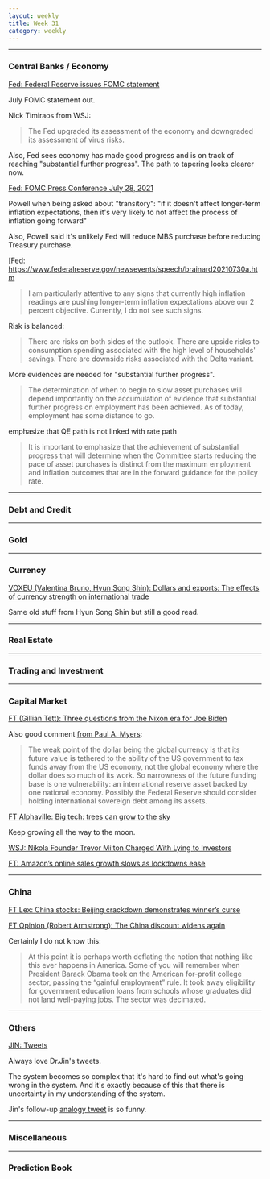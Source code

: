 ```yaml
---
layout: weekly
title: Week 31
category: weekly
---
```


---
### Central Banks / Economy

[Fed: Federal Reserve issues FOMC statement](
https://www.federalreserve.gov/newsevents/pressreleases/monetary20210728a.htm)

July FOMC statement out.

Nick Timiraos from WSJ:

> The Fed upgraded its assessment of the economy and downgraded its assessment of virus risks.

 Also, Fed sees economy has made good progress and is on track of reaching "substantial further progress". The path to tapering looks clearer now.

[Fed: FOMC Press Conference July 28, 2021](
https://www.youtube.com/watch?v=ipRReN74LXE)

Powell when being asked about "transitory": "if it doesn't affect longer-term
inflation expectations, then it's very likely to not affect the process of inflation going forward"

Also, Powell said it's unlikely Fed will reduce MBS purchase before reducing Treasury purchase.

[Fed:
https://www.federalreserve.gov/newsevents/speech/brainard20210730a.htm

>  I am particularly attentive to any signs that currently high inflation readings are
pushing longer-term inflation expectations above our 2 percent objective. Currently, I do not see such signs.

Risk is balanced:

> There are risks on both sides of the outlook. There are upside risks to
consumption spending associated with the high level of households' savings. There are downside risks associated with the Delta variant. 

More evidences are needed for "substantial further progress".

> The determination of when to begin to slow asset purchases will depend importantly on the accumulation
of evidence that substantial further progress on employment has been achieved. As of today, employment has some distance to go.

emphasize that QE path is not linked with rate path

> It is important to emphasize that the achievement of substantial progress that will determine
when the Committee starts reducing the pace of asset purchases is distinct from the maximum
employment and inflation outcomes that are in the forward guidance for the policy rate. 

---
### Debt and Credit

---
### Gold

---
### Currency

[VOXEU (Valentina Bruno, Hyun Song Shin): Dollars and exports: The effects of currency strength on international trade](
https://voxeu.org/article/effects-currency-strength-international-trade)

Same old stuff from Hyun Song Shin but still a good read.

---
### Real Estate

---
### Trading and Investment

---
### Capital Market

[FT (Gillian Tett): Three questions from the Nixon era for Joe Biden](
https://www.ft.com/content/bb2bd452-727f-4fe4-877c-4d0875c187d3)

Also good comment [from Paul A. Myers](https://www.ft.com/content/bb2bd452-727f-4fe4-877c-4d0875c187d3?commentID=adbcc496-8e88-4a00-ac4f-9fde1ec07869):

> The weak point of the dollar being the global currency is that its future
value is tethered to the ability of the US government to tax funds away from
the US economy, not the global economy where the dollar does so much of its work.
So narrowness of the future funding base is one vulnerability: an international
reserve asset backed by one national economy. Possibly the Federal Reserve should
consider holding international sovereign debt among its assets. 

[FT Alphaville: Big tech: trees can grow to the sky](
https://www.ft.com/content/5d6c38a1-9e32-45a2-b8f4-018f57d9f794)

Keep growing all the way to the moon.

[WSJ: Nikola Founder Trevor Milton Charged With Lying to Investors](
https://www.wsj.com/articles/nikola-founder-trevor-milton-charged-with-lying-to-investors-11627563648)

[FT: Amazon’s online sales growth slows as lockdowns ease](
https://www.ft.com/content/fbc5d16e-2917-4048-a9b4-0f3cc0d6da2e)

---
### China

[FT Lex: China stocks: Beijing crackdown demonstrates winner’s curse](
https://www.ft.com/content/bafb0e59-87d5-4c43-927f-551cb0107624)

[FT Opinion (Robert Armstrong): The China discount widens again](
https://www.ft.com/content/6035da74-dd39-42f2-9501-0140466f40cb)

Certainly I do not know this:

> At this point it is perhaps worth deflating the notion that nothing like this
ever happens in America. Some of you will remember when President Barack Obama
took on the American for-profit college sector, passing the “gainful employment”
rule. It took away eligibility for government education loans from schools whose
graduates did not land well-paying jobs. The sector was decimated. 


---
### Others

[JIN: Tweets](https://archive.is/Y8o9x)

Always love Dr.Jin's tweets.

The system becomes so complex that it's hard to find out what's going wrong in the system.
And it's exactly because of this that there is uncertainty in my understanding
of the system.

Jin's follow-up [analogy tweet](https://archive.is/tuiOb) is so funny.

---
### Miscellaneous

---
### Prediction Book
